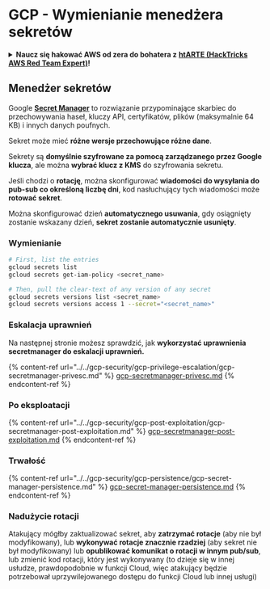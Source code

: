 # GCP - Wymienianie menedżera sekretów

<details>

<summary><strong>Naucz się hakować AWS od zera do bohatera z</strong> <a href="https://training.hacktricks.xyz/courses/arte"><strong>htARTE (HackTricks AWS Red Team Expert)</strong></a><strong>!</strong></summary>

Inne sposoby wsparcia HackTricks:

* Jeśli chcesz zobaczyć swoją **firmę reklamowaną w HackTricks** lub **pobrać HackTricks w formacie PDF**, sprawdź [**PLANY SUBSKRYPCYJNE**](https://github.com/sponsors/carlospolop)!
* Zdobądź [**oficjalne gadżety PEASS & HackTricks**](https://peass.creator-spring.com)
* Odkryj [**Rodzinę PEASS**](https://opensea.io/collection/the-peass-family), naszą kolekcję ekskluzywnych [**NFT**](https://opensea.io/collection/the-peass-family)
* **Dołącz do** 💬 [**Grupy Discord**](https://discord.gg/hRep4RUj7f) lub [**grupy telegramowej**](https://t.me/peass) lub **śledź** nas na **Twitterze** 🐦 [**@hacktricks_live**](https://twitter.com/hacktricks_live)**.**
* **Podziel się swoimi sztuczkami hakerskimi, przesyłając PR-y do** [**HackTricks**](https://github.com/carlospolop/hacktricks) i [**HackTricks Cloud**](https://github.com/carlospolop/hacktricks-cloud).

</details>

## Menedżer sekretów

Google [**Secret Manager**](https://cloud.google.com/solutions/secrets-management/) to rozwiązanie przypominające skarbiec do przechowywania haseł, kluczy API, certyfikatów, plików (maksymalnie 64 KB) i innych danych poufnych.

Sekret może mieć **różne wersje przechowujące różne dane**.

Sekrety są **domyślnie szyfrowane za pomocą zarządzanego przez Google klucza**, ale można **wybrać klucz z KMS** do szyfrowania sekretu.

Jeśli chodzi o **rotację**, można skonfigurować **wiadomości do wysyłania do pub-sub co określoną liczbę dni**, kod nasłuchujący tych wiadomości może **rotować sekret**.

Można skonfigurować dzień **automatycznego usuwania**, gdy osiągnięty zostanie wskazany dzień, **sekret zostanie automatycznie usunięty**.

### Wymienianie
```bash
# First, list the entries
gcloud secrets list
gcloud secrets get-iam-policy <secret_name>

# Then, pull the clear-text of any version of any secret
gcloud secrets versions list <secret_name>
gcloud secrets versions access 1 --secret="<secret_name>"
```
### Eskalacja uprawnień

Na następnej stronie możesz sprawdzić, jak **wykorzystać uprawnienia secretmanager do eskalacji uprawnień.**

{% content-ref url="../../gcp-security/gcp-privilege-escalation/gcp-secretmanager-privesc.md" %}
[gcp-secretmanager-privesc.md](../../gcp-security/gcp-privilege-escalation/gcp-secretmanager-privesc.md)
{% endcontent-ref %}

### Po eksploatacji

{% content-ref url="../../gcp-security/gcp-post-exploitation/gcp-secretmanager-post-exploitation.md" %}
[gcp-secretmanager-post-exploitation.md](../../gcp-security/gcp-post-exploitation/gcp-secretmanager-post-exploitation.md)
{% endcontent-ref %}

### Trwałość

{% content-ref url="../../gcp-security/gcp-persistence/gcp-secret-manager-persistence.md" %}
[gcp-secret-manager-persistence.md](../../gcp-security/gcp-persistence/gcp-secret-manager-persistence.md)
{% endcontent-ref %}

### Nadużycie rotacji

Atakujący mógłby zaktualizować sekret, aby **zatrzymać rotacje** (aby nie był modyfikowany), lub **wykonywać rotacje znacznie rzadziej** (aby sekret nie był modyfikowany) lub **opublikować komunikat o rotacji w innym pub/sub**, lub zmienić kod rotacji, który jest wykonywany (to dzieje się w innej usłudze, prawdopodobnie w funkcji Cloud, więc atakujący będzie potrzebował uprzywilejowanego dostępu do funkcji Cloud lub innej usługi)
